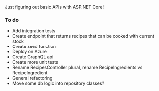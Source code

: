Just figuring out basic APIs with ASP.NET Core!

### To do

- Add integration tests
- Create endpoint that returns recipes that can be cooked with current stock
- Create seed function
- Deploy on Azure
- Create GraphQL api
- Create more unit tests
- Rename RecipesController plural, rename RecipeIngredients vs RecipeIngredient
- General refactoring
- Move some db logic into repository classes?

